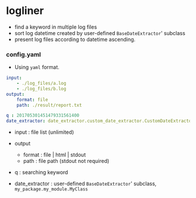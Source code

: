logliner
========

- find a keyword in multiple log files
- sort log datetime created by user-defined `BaseDateExtractor`' subclass 
- present log files according to datetime ascending. 


### config.yaml 

 - Using `yaml` format. 

```yaml
input:
    - ./log_files/a.log
    - ./log_files/b.log
output:
    format: file
    path: ./result/report.txt

q : 201705301451479331561400
date_extractor: date_extractor.custom_date_extractor.CustomDateExtractor
```

- input : file list (unlimited)

- output 
    - format : file | html | stdout 
    - path : file path (stdout not required)

- q : searching keyword 
- date_extractor : user-defined `BaseDateExtractor`' subclass, `my_package.my_module.MyClass`

